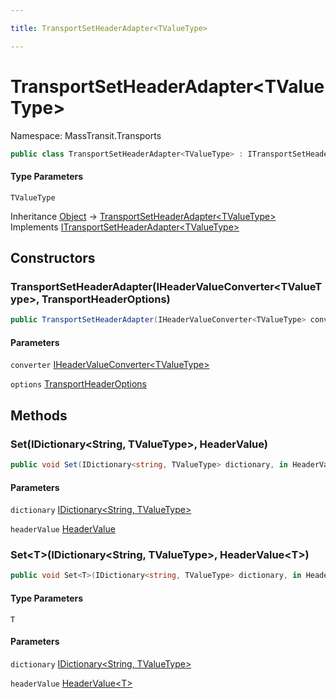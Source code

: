 ```yaml
---

title: TransportSetHeaderAdapter<TValueType>

---
```


# TransportSetHeaderAdapter\<TValueType\>

Namespace: MassTransit.Transports

```csharp
public class TransportSetHeaderAdapter<TValueType> : ITransportSetHeaderAdapter<TValueType>
```

#### Type Parameters

`TValueType`<br/>

Inheritance [Object](https://learn.microsoft.com/en-us/dotnet/api/system.object) → [TransportSetHeaderAdapter\<TValueType\>](../masstransit-transports/transportsetheaderadapter-1)<br/>
Implements [ITransportSetHeaderAdapter\<TValueType\>](../masstransit-transports/itransportsetheaderadapter-1)

## Constructors

### **TransportSetHeaderAdapter(IHeaderValueConverter\<TValueType\>, TransportHeaderOptions)**

```csharp
public TransportSetHeaderAdapter(IHeaderValueConverter<TValueType> converter, TransportHeaderOptions options)
```

#### Parameters

`converter` [IHeaderValueConverter\<TValueType\>](../masstransit-transports/iheadervalueconverter-1)<br/>

`options` [TransportHeaderOptions](../masstransit-transports/transportheaderoptions)<br/>

## Methods

### **Set(IDictionary\<String, TValueType\>, HeaderValue)**

```csharp
public void Set(IDictionary<string, TValueType> dictionary, in HeaderValue headerValue)
```

#### Parameters

`dictionary` [IDictionary\<String, TValueType\>](https://learn.microsoft.com/en-us/dotnet/api/system.collections.generic.idictionary-2)<br/>

`headerValue` [HeaderValue](../masstransit/headervalue)<br/>

### **Set\<T\>(IDictionary\<String, TValueType\>, HeaderValue\<T\>)**

```csharp
public void Set<T>(IDictionary<string, TValueType> dictionary, in HeaderValue<T> headerValue)
```

#### Type Parameters

`T`<br/>

#### Parameters

`dictionary` [IDictionary\<String, TValueType\>](https://learn.microsoft.com/en-us/dotnet/api/system.collections.generic.idictionary-2)<br/>

`headerValue` [HeaderValue\<T\>](../masstransit/headervalue-1)<br/>
